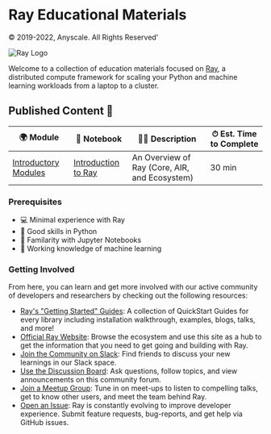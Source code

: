 # Ray Educational Materials

© 2019-2022, Anyscale. All Rights Reserved'

![Ray Logo](https://docs.ray.io/en/latest/_static/ray_logo.png)

Welcome to a collection of education materials focused on [Ray](https://www.ray.io/), a distributed compute
framework for scaling your Python and machine learning workloads from a laptop to a cluster.


## Published Content 📖

| 🌍 Module| 📝 Notebook | 👩‍💻 Description | ⏱ Est. Time to Complete |
|-----------|-----------|----------------------------------------------------------|-----|
| [Introductory Modules](https://github.com/ray-project/ray-educational-materials/tree/main/Introductory_modules) | [Introduction to Ray](https://github.com/ray-project/ray-educational-materials/blob/main/Introductory_modules/Introduction_to_Ray.ipynb)   | An Overview of Ray (Core, AIR, and Ecosystem) | 30 min |

### Prerequisites
* 💻 Minimal experience with Ray
* 🐍 Good skills in Python 
* 📒 Familarity with Jupyter Notebooks
* 🧠 Working knowledge of machine learning

### Getting Involved
From here, you can learn and get more involved with our active community of developers and researchers by checking out the following resources:
- [Ray's "Getting Started" Guides](https://docs.ray.io/en/latest/ray-overview/index.html): A collection of QuickStart Guides for every library including installation walkthrough, examples, blogs, talks, and more!
- [Official Ray Website](https://www.ray.io/): Browse the ecosystem and use this site as a hub to get the information that you need to get going and building with Ray.
- [Join the Community on Slack](https://forms.gle/9TSdDYUgxYs8SA9e8): Find friends to discuss your new learnings in our Slack space.
- [Use the Discussion Board](https://discuss.ray.io/): Ask questions, follow topics, and view announcements on this community forum.
- [Join a Meetup Group](https://www.meetup.com/Bay-Area-Ray-Meetup/): Tune in on meet-ups to listen to compelling talks, get to know other users, and meet the team behind Ray.
- [Open an Issue](https://github.com/ray-project/ray/issues/new/choose): Ray is constantly evolving to improve developer experience. Submit feature requests, bug-reports, and get help via GitHub issues.